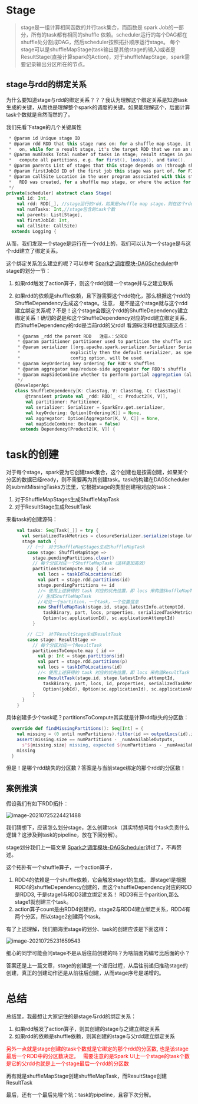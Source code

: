 # Stage
>  stage是一组计算相同函数的并行task集合，而函数是 spark Job的一部分，所有的task都有相同的shuffle 依赖。scheduler运行的每个DAG都在shuffle处分割成DAG，然后scheduler按照拓扑顺序运行stage。
> 每个stage可以是shuffleMapStage(task输出是其他stage的输入)或者是ResultStage(直接计算spark的Action)，对于shuffleMapStage，spark需要记录输出分区所在的节点。

## stage与rdd的绑定关系

为什么要知道stage与rdd的绑定关系？？？我认为理解这个绑定关系是知道task生成的关键，从而也是理解整个spark的调度的关键。如果能理解这个，后面计算task个数就是自然而然的了。

我们先看下stage的几个关键属性

```scala
 * @param id Unique stage ID
 * @param rdd RDD that this stage runs on: for a shuffle map stage, it's the RDD we run map tasks
 *   on, while for a result stage, it's the target RDD that we ran an action on
 * @param numTasks Total number of tasks in stage; result stages in particular may not need to
 *   compute all partitions, e.g. for first(), lookup(), and take().
 * @param parents List of stages that this stage depends on (through shuffle dependencies).
 * @param firstJobId ID of the first job this stage was part of, for FIFO scheduling.
 * @param callSite Location in the user program associated with this stage: either where the target
 *   RDD was created, for a shuffle map stage, or where the action for a result stage was called.
 */
private[scheduler] abstract class Stage(
    val id: Int,
    val rdd: RDD[_], //stage运行的rdd，如果是shuffle map stage，则在这个rdd上运行map task；如果是result stage，则在这个rdd上运行一个action
    val numTasks: Int,//stage包含的task个数
    val parents: List[Stage],
    val firstJobId: Int,
    val callSite: CallSite)
  extends Logging {
```

从而，我们发现一个stage是运行在一个rdd上的，我们可以认为一个stage是与这个rdd建立了绑定关系。

这个绑定关系怎么建立的呢？可以参考  [Spark之调度模块-DAGScheduler](https://mp.weixin.qq.com/s?__biz=MzU2ODg2NDMwMw==&mid=2247484083&idx=1&sn=7100ca30007873fb859e5783447bb826&chksm=fc8639f3cbf1b0e5eda53a203f249edfc4bc097fe58d71f0aecd8fbb2a6fcc3fcbfc246810db&token=524765659&lang=zh_CN#rd)中stage的划分一节：

1.  如果rdd触发了action算子，则这个rdd创建一个stage并与之建立联系

2. 如果rdd的依赖是shuffle依赖，且下游需要这个rdd物化，那么根据这个rdd的ShuffleDependency生成这个stage。注意， 是不是这个stage就与这个rdd建立绑定关系呢？不是！这个stage会跟这个rdd的ShuffleDependency建立绑定关系！确切的说是和这个ShuffleDependency对应的rdd建立绑定关系，而ShuffleDependency的rdd是当前rdd的父rdd!  看源码注释也能知道这点：

   ```scala
    * @param _rdd the parent RDD   注意⚠️：父RDD
    * @param partitioner partitioner used to partition the shuffle output
    * @param serializer [[org.apache.spark.serializer.Serializer Serializer]] to use. If not set
    *                   explicitly then the default serializer, as specified by `spark.serializer`
    *                   config option, will be used.
    * @param keyOrdering key ordering for RDD's shuffles
    * @param aggregator map/reduce-side aggregator for RDD's shuffle
    * @param mapSideCombine whether to perform partial aggregation (also known as map-side combine)
    */
   @DeveloperApi
   class ShuffleDependency[K: ClassTag, V: ClassTag, C: ClassTag](
       @transient private val _rdd: RDD[_ <: Product2[K, V]],
       val partitioner: Partitioner,
       val serializer: Serializer = SparkEnv.get.serializer,
       val keyOrdering: Option[Ordering[K]] = None,
       val aggregator: Option[Aggregator[K, V, C]] = None,
       val mapSideCombine: Boolean = false)
     extends Dependency[Product2[K, V]] {
   ```

   

# task的创建

对于每个stage，spark要为它创建task集合，这个创建也是按需创建，如果某个分区的数据已经ready，则不需要再为其创建task。task的构建在DAGScheduler的submitMissingTasks方法里，它根据stage的类型创建相对应的task：

1.  对于ShuffleMapStages生成ShuffleMapTask
2. 对于ResultStage生成ResultTask

 来看task的创建源码：

```scala
    val tasks: Seq[Task[_]] = try {
      val serializedTaskMetrics = closureSerializer.serialize(stage.latestInfo.taskMetrics).array()
      stage match {
        //（一） 对于ShuffleMapStages生成ShuffleMapTask
        case stage: ShuffleMapStage =>
          stage.pendingPartitions.clear()
          // 每个分区对应一个ShuffleMapTask（这样更加高效）
          partitionsToCompute.map { id =>
            val locs = taskIdToLocations(id)
            val part = stage.rdd.partitions(id)
            stage.pendingPartitions += id
            //< 使用上述获得的 task 对应的优先位置，即 locs 来构造ShuffleMapTask
            // 生成ShuffleMapTask
            //可见一个partition，一个task，一个位置信息
            new ShuffleMapTask(stage.id, stage.latestInfo.attemptId,
              taskBinary, part, locs, properties, serializedTaskMetrics, Option(jobId),
              Option(sc.applicationId), sc.applicationAttemptId)
          }

        //（二） 对于ResultStage生成ResultTask
        case stage: ResultStage =>
          // 每个分区对应一个ResultTask
          partitionsToCompute.map { id =>
            val p: Int = stage.partitions(id)
            val part = stage.rdd.partitions(p)
            val locs = taskIdToLocations(id)
            //< 使用上述获得的 task 对应的优先位置，即 locs 来构造ResultTask
            new ResultTask(stage.id, stage.latestInfo.attemptId,
              taskBinary, part, locs, id, properties, serializedTaskMetrics,
              Option(jobId), Option(sc.applicationId), sc.applicationAttemptId)
          }
      }
    }
```

具体创建多少个task呢？partitionsToCompute其实就是计算rdd缺失的分区数：

```scala
  override def findMissingPartitions(): Seq[Int] = {
    val missing = (0 until numPartitions).filter(id => outputLocs(id).isEmpty)
    assert(missing.size == numPartitions - _numAvailableOutputs,
      s"${missing.size} missing, expected ${numPartitions - _numAvailableOutputs}")
    missing
  }
```

但是！是哪个rdd缺失的分区数？答案是与当前stage绑定的那个rdd的分区数！

## 案例推演

假设我们有如下RDD拓扑：

![image-20210725224421488](https://piggo-picture.oss-cn-hangzhou.aliyuncs.com/image/image-20210725224421488.png)

我们猜想下，应该怎么划分stage，怎么创建task（其实特想问每个task负责什么逻辑？这涉及到task的pipeline，放在下回分解）。

stage划分我们上一篇文章  [Spark之调度模块-DAGScheduler](https://mp.weixin.qq.com/s?__biz=MzU2ODg2NDMwMw==&mid=2247484083&idx=1&sn=7100ca30007873fb859e5783447bb826&chksm=fc8639f3cbf1b0e5eda53a203f249edfc4bc097fe58d71f0aecd8fbb2a6fcc3fcbfc246810db&token=524765659&lang=zh_CN#rd)讲过了，不再赘述。

这个拓扑有一个shuffle算子，一个action算子，

1. RDD4的依赖是一个shuffle依赖，它会触发stage1的生成，  即stage1是根据RDD4的shuffleDependency创建的，而这个shuffleDependency对应的RDD是RDD3, 于是stage1与RDD3建立绑定关系！ RDD3有三个parition,那么stage1就创建三个task。
2. action算子count是由RDD4创建的，stage2与RDD4建立绑定关系，RDD4有两个分区，所以stage2创建两个task。

有了上述理解，我们脑海里stage的划分、task的创建应该是下面这样：

![image-20210725231659543](https://piggo-picture.oss-cn-hangzhou.aliyuncs.com/image/image-20210725231659543.png)

细心的同学可能会问stage不是从后往前创建的吗？为啥前面的编号比后面的小？

答案还是上一篇文章，stage的创建是一个递归过程，从后往前递归推动stage的创建，真正的创建动作还是从前往后创建，从而stage序号是递增的。

# 总结

总结里，我最想让大家记住的是stage与rdd的绑定关系：

1.  如果rdd触发了action算子，则其创建的stage与之建立绑定关系
2. 如果rdd的依赖是shuffle依赖，则其创建的stage与父rdd建立绑定关系

<font color=red>另外一点就是stage创建的task个数就是它绑定的那个rdd的分区数, 也是该stage最后一个RDD中的分区数决定。   需要注意的是Spark UI上一个stage的task个数是它的父rdd也就是上一个stage最后一个rdd的分区数</font>



再有就是shuffleMapStage创建shuffleMapTask，而ResultStage创建ResultTask

最后，还有一个最后先埋个坑：task的pipeline，且容下次分解。

